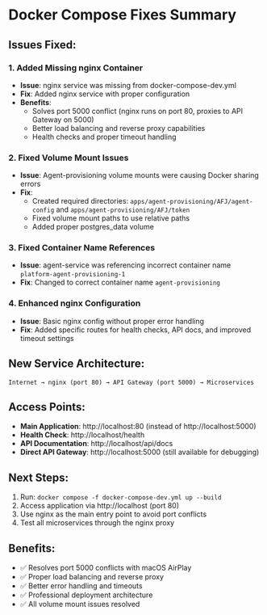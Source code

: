 # Docker Compose Fixes Summary

## Issues Fixed:

### 1. Added Missing nginx Container
- **Issue**: nginx service was missing from docker-compose-dev.yml
- **Fix**: Added nginx service with proper configuration
- **Benefits**: 
  - Solves port 5000 conflict (nginx runs on port 80, proxies to API Gateway on 5000)
  - Better load balancing and reverse proxy capabilities
  - Health checks and proper timeout handling

### 2. Fixed Volume Mount Issues
- **Issue**: Agent-provisioning volume mounts were causing Docker sharing errors
- **Fix**: 
  - Created required directories: `apps/agent-provisioning/AFJ/agent-config` and `apps/agent-provisioning/AFJ/token`
  - Fixed volume mount paths to use relative paths
  - Added proper postgres_data volume

### 3. Fixed Container Name References
- **Issue**: agent-service was referencing incorrect container name `platform-agent-provisioning-1`
- **Fix**: Changed to correct container name `agent-provisioning`

### 4. Enhanced nginx Configuration
- **Issue**: Basic nginx config without proper error handling
- **Fix**: Added specific routes for health checks, API docs, and improved timeout settings

## New Service Architecture:

```
Internet → nginx (port 80) → API Gateway (port 5000) → Microservices
```

## Access Points:
- **Main Application**: http://localhost:80 (instead of http://localhost:5000)
- **Health Check**: http://localhost/health
- **API Documentation**: http://localhost/api/docs
- **Direct API Gateway**: http://localhost:5000 (still available for debugging)

## Next Steps:
1. Run: `docker compose -f docker-compose-dev.yml up --build`
2. Access application via http://localhost (port 80)
3. Use nginx as the main entry point to avoid port conflicts
4. Test all microservices through the nginx proxy

## Benefits:
- ✅ Resolves port 5000 conflicts with macOS AirPlay
- ✅ Proper load balancing and reverse proxy
- ✅ Better error handling and timeouts
- ✅ Professional deployment architecture
- ✅ All volume mount issues resolved
